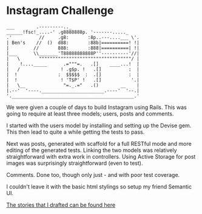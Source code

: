 Instagram Challenge
===================

```
___        .---------.._
______!fsc!_....-' .g8888888p. '-------....._
.'          //     .g8:       :8p..---....___ \'.
| Ben's    //  ()  d88:       :88b|==========! !|
|         //       888:       :888|==========| !|
|___      \\_______'T88888888888P''----------'//|   
|   \       """"""""""""""""""""""""""""""""""/ |   
|    !...._____      .="""=.   .[]    ____...!  |   
|   /               ! .g$p. !   .[]          :  |   
|  !               :  $$$$$  :  .[]          :  |   
|  !                ! 'T$P' !   .[]           '.|   
|   \__              "=._.="   .()        __    |   
|.--'  '----._______________________.----'  '--.|
'._____________________________________________.'
```

We were given a couple of days to build Instagram using Rails. This was going to require at least three models; users, posts and comments.

I started with the users model by installing and setting up the Devise gem. This then lead to quite a while getting the tests to pass.

Next was posts, generated with scaffold for a full RESTful mode and more editing of the generated tests. Linking the two models was relatively straightforward with extra work in controllers. Using Active Storage for post images was surprisingly straightforward (even to test).

Comments. Done too, though only just - and with poor test coverage.

I couldn't leave it with the basic html stylings so setup my friend Semantic UI.

[The stories that I drafted can be found here](https://github.com/benfurber/instagram-challenge/tree/master/docs/stories.md)
